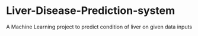 # Liver-Disease-Prediction-system
A Machine Learning project to predict condition of liver on given data inputs
